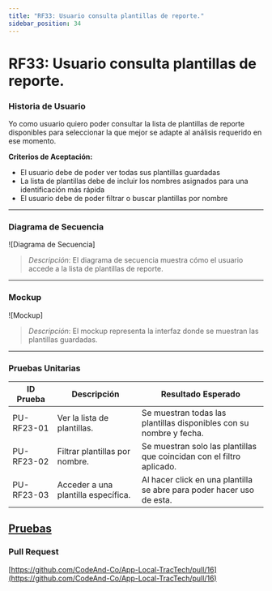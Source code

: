 ```yaml
---
title: "RF33: Usuario consulta plantillas de reporte."  
sidebar_position: 34
---
```


# RF33: Usuario consulta plantillas de reporte.

### Historia de Usuario

Yo como usuario quiero poder consultar la lista de plantillas de reporte disponibles para seleccionar la que mejor se adapte al análisis requerido en ese momento.

  **Criterios de Aceptación:**
  - El usuario debe de poder ver todas sus plantillas guardadas
  - La lista de plantillas debe de incluir los nombres asignados para una identificación más rápida
  - El usuario debe de poder filtrar o buscar plantillas por nombre

---

### Diagrama de Secuencia

![Diagrama de Secuencia] 

> *Descripción*: El diagrama de secuencia muestra cómo el usuario accede a la lista de plantillas de reporte.
---

### Mockup

![Mockup]

> *Descripción*: El mockup representa la interfaz donde se muestran las plantillas guardadas.

---

### Pruebas Unitarias 
| ID Prueba | Descripción | Resultado Esperado |
|-----------|-------------|--------------------|
|PU-RF23-01|Ver la lista de plantillas.|Se muestran todas las plantillas disponibles con su nombre y fecha.|
|PU-RF23-02|Filtrar plantillas por nombre.|Se muestran solo las plantillas que coincidan con el filtro aplicado.|
|PU-RF23-03|Acceder a una plantilla específica.|Al hacer click en una plantilla se abre para poder hacer uso de esta.|

[Pruebas](https://docs.google.com/spreadsheets/d/1W-JW32dTsfI22-Yl5LydMhiu-oXHH_xo3hWvK6FHeLw/edit?gid=1304034154#gid=1304034154)
---

### Pull Request

[https://github.com/CodeAnd-Co/App-Local-TracTech/pull/16](https://github.com/CodeAnd-Co/App-Local-TracTech/pull/16)

